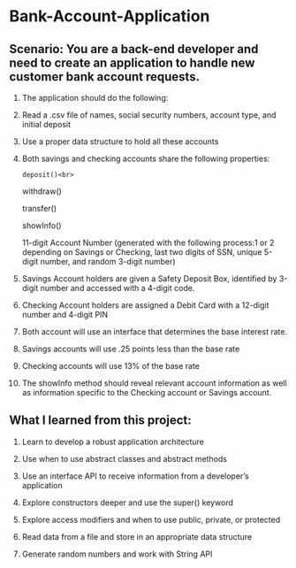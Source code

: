 # Bank-Account-Application

## Scenario: You are a back-end developer and need to create an application to handle new customer bank account requests.

1. The application should do the following:

2. Read a .csv file of names, social security numbers, account type, and initial deposit

3. Use a proper data structure to hold all these accounts

4. Both savings and checking accounts share the following properties:

 	   deposit()<br>
   
     withdraw()<br>
     
     transfer()<br>
     
     showInfo()<br> 

     11-digit Account Number (generated with the following process:1 or 2 depending on Savings or Checking, last two digits of SSN, unique 5-digit number, and random 3-digit number)<br>


6. Savings Account holders are given a Safety Deposit Box, identified by 3-digit number and accessed with a 4-digit code.

7. Checking Account holders are assigned a Debit Card with a 12-digit number and 4-digit PIN 

8. Both account will use an interface that determines the base interest rate.

9. Savings accounts will use .25 points less than the base rate

10. Checking accounts will use 13% of the base rate

11. The showInfo method should reveal relevant account information as well as information specific to the Checking account or Savings account.

## What I learned from this project:
1. Learn to develop a robust application architecture

2. Use when to use abstract classes and abstract methods

3. Use an interface API to receive information from a developer’s application

4. Explore constructors deeper and use the super() keyword

5. Explore access modifiers and when to use public, private, or protected

6. Read data from a file and store in an appropriate data structure

7. Generate random numbers and work with String API
